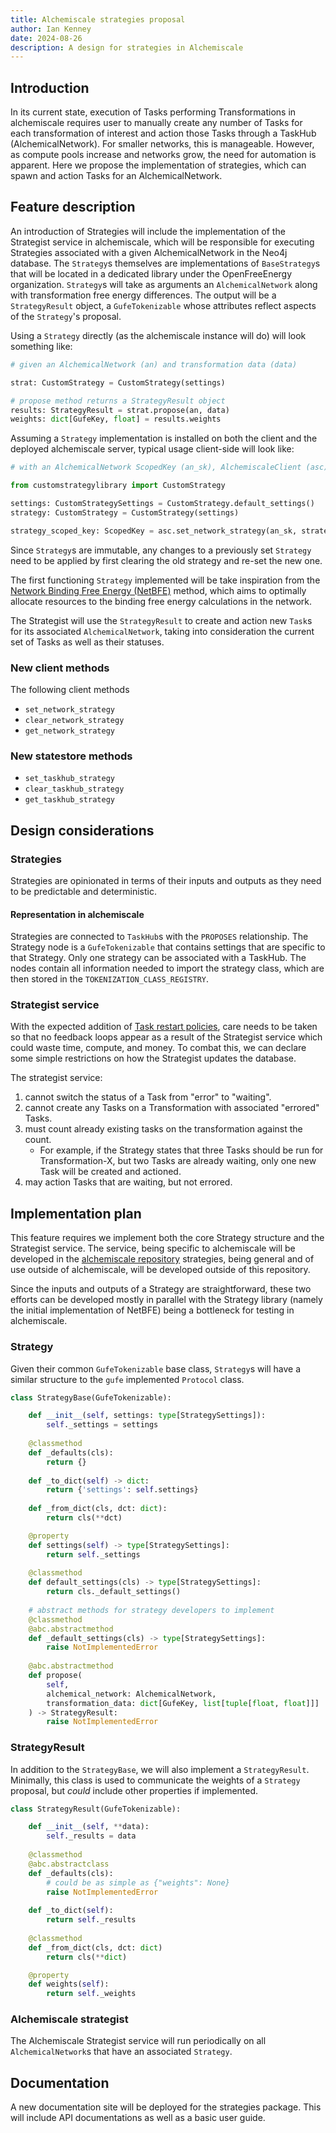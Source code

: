 ```yaml
---
title: Alchemiscale strategies proposal
author: Ian Kenney
date: 2024-08-26
description: A design for strategies in Alchemiscale
---
```


## Introduction

In its current state, execution of Tasks performing Transformations in alchemiscale requires user to manually create any number of Tasks for each transformation of interest and action those Tasks through a TaskHub (AlchemicalNetwork).
For smaller networks, this is manageable.
However, as compute pools increase and networks grow, the need for automation is apparent.
Here we propose the implementation of strategies, which can spawn and action Tasks for an AlchemicalNetwork.

## Feature description

An introduction of Strategies will include the implementation of the Strategist service in alchemiscale, which will be responsible for executing Strategies associated with a given AlchemicalNetwork in the Neo4j database.
The `Strategy`s themselves are implementations of `BaseStrategy`s that will be located in a dedicated library under the OpenFreeEnergy organization.
`Strategy`s will take as arguments an `AlchemicalNetwork` along with transformation free energy differences.
The output will be a `StrategyResult` object, a `GufeTokenizable` whose attributes reflect aspects of the `Strategy`'s proposal.

Using a `Strategy` directly (as the alchemiscale instance will do) will look something like:

```python
# given an AlchemicalNetwork (an) and transformation data (data)

strat: CustomStrategy = CustomStrategy(settings)

# propose method returns a StrategyResult object
results: StrategyResult = strat.propose(an, data)
weights: dict[GufeKey, float] = results.weights
```

Assuming a `Strategy` implementation is installed on both the client and the deployed alchemiscale server, typical usage client-side will look like:

```python
# with an AlchemicalNetwork ScopedKey (an_sk), AlchemiscaleClient (asc)

from customstrategylibrary import CustomStrategy

settings: CustomStrategySettings = CustomStrategy.default_settings()
strategy: CustomStrategy = CustomStrategy(settings)

strategy_scoped_key: ScopedKey = asc.set_network_strategy(an_sk, strategy)
```

Since `Strategy`s are immutable, any changes to a previously set `Strategy` need to be applied by first clearing the old strategy and re-set the new one.

The first functioning `Strategy` implemented will be take inspiration from the [Network Binding Free Energy (NetBFE)](https://pubs.acs.org/doi/10.1021/acs.jctc.1c00703) method, which aims to optimally allocate resources to the binding free energy calculations in the network.

The Strategist will use the `StrategyResult` to create and action new `Task`s for its associated `AlchemicalNetwork`, taking into consideration the current set of Tasks as well as their statuses.

### New client methods

The following client methods 

<!-- Destructive set method? Get opinions. -->
- `set_network_strategy`
- `clear_network_strategy`
- `get_network_strategy`

### New statestore methods

- `set_taskhub_strategy`
- `clear_taskhub_strategy`
- `get_taskhub_strategy`

## Design considerations

### Strategies

Strategies are opinionated in terms of their inputs and outputs as they need to be predictable and deterministic.

#### Representation in alchemiscale

Strategies are connected to `TaskHub`s with the `PROPOSES` relationship.
The Strategy node is a `GufeTokenizable` that contains settings that are specific to that Strategy.
Only one strategy can be associated with a TaskHub.
The nodes contain all information needed to import the strategy class, which are then stored in the `TOKENIZATION_CLASS_REGISTRY`.

### Strategist service

With the expected addition of [Task restart policies](../taskrestartpolicy), care needs to be taken so that no feedback loops appear as a result of the Strategist service which could waste time, compute, and money.
To combat this, we can declare some simple restrictions on how the Strategist updates the database.

The strategist service:

1. cannot switch the status of a Task from "error" to "waiting".
1. cannot create any Tasks on a Transformation with associated "errored" Tasks.
1. must count already existing tasks on the transformation against the count.
    - For example, if the Strategy states that three Tasks should be run for Transformation-X, but two Tasks are already waiting, only one new Task will be created and actioned.
1. may action Tasks that are waiting, but not errored.

## Implementation plan

This feature requires we implement both the core Strategy structure and the Strategist service.
The service, being specific to alchemiscale will be developed in the [alchemiscale repository](https://github.com/openforcefield/alchemiscale) strategies, being general and of use outside of alchemiscale, will be developed outside of this repository.

Since the inputs and outputs of a Strategy are straightforward, these two efforts can be developed mostly in parallel with the Strategy library (namely the initial implementation of NetBFE) being a bottleneck for testing in alchemiscale.

### Strategy

Given their common `GufeTokenizable` base class, `Strategy`s will have a similar structure to the `gufe` implemented `Protocol` class.

```python
class StrategyBase(GufeTokenizable):

	def __init__(self, settings: type[StrategySettings]):
		self._settings = settings
	
	@classmethod
	def _defaults(cls):
		return {}
	
	def _to_dict(self) -> dict:
		return {'settings': self.settings}
	
	def _from_dict(cls, dct: dict):
		return cls(**dct)

	@property
	def settings(self) -> type[StrategySettings]:
		return self._settings
	
	@classmethod
	def default_settings(cls) -> type[StrategySettings]:
		return cls._default_settings()
	
	# abstract methods for strategy developers to implement
	@classmethod
	@abc.abstractmethod
	def _default_settings(cls) -> type[StrategySettings]:
		raise NotImplementedError
	
	@abc.abstractmethod
	def propose(
		self, 
		alchemical_network: AlchemicalNetwork, 
		transformation_data: dict[GufeKey, list[tuple[float, float]]]
	) -> StrategyResult:
		raise NotImplementedError
```

### StrategyResult

In addition to the `StrategyBase`, we will also implement a `StrategyResult`.
Minimally, this class is used to communicate the weights of a `Strategy` proposal, but *could* include other properties if implemented.

```python
class StrategyResult(GufeTokenizable):

	def __init__(self, **data):
		self._results = data
	
	@classmethod
	@abc.abstractclass
	def _defaults(cls):
		# could be as simple as {"weights": None}
		raise NotImplementedError
	
	def _to_dict(self):
		return self._results
	
	@classmethod
	def _from_dict(cls, dct: dict)
		return cls(**dict)

	@property
	def weights(self):
		return self._weights
```

### Alchemiscale strategist

The Alchemiscale Strategist service will run periodically on all `AlchemicalNetwork`s that have an associated `Strategy`.

## Documentation

A new documentation site will be deployed for the strategies package.
This will include API documentations as well as a basic user guide.
